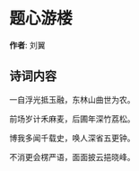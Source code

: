 # 题心游楼

**作者**: 刘翼

## 诗词内容

一自浮光抵玉融，东林山曲世为农。

前场岁计禾麻麦，后圃年深竹荔松。

博我多闻千载史，唤人深省五更钟。

不消更会楞严语，面面披云挹晓峰。

